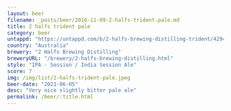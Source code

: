 ```yaml
---
layout: beer
filename: _posts/beer/2016-11-09-2-halfs-trident-pale.md
title: 2 halfs trident pale
category: beer
untappd: "https://untappd.com/b/2-halfs-brewing-distilling-trident/4294287"
country: "Australia"
brewery: "2 Halfs Brewing Distilling"
breweryURL: "/brewery/2-halfs-brewing-distilling.html"
style: "IPA - Session / India Session Ale"
score: 7
img: /img/list/2-halfs-trident-pale.jpeg
beer-date: "2021-06-05"
desc: "Very nice slightly bitter pale ale"
permalink: /beer/:title.html
---
```

